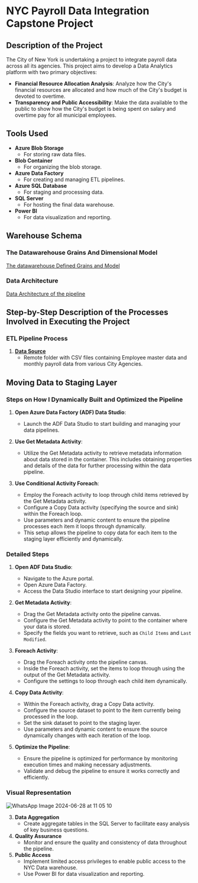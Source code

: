 # NYC Payroll Data Integration Capstone Project

## Description of the Project

The City of New York is undertaking a project to integrate payroll data across all its agencies. This project aims to develop a Data Analytics platform with two primary objectives:
- **Financial Resource Allocation Analysis**: Analyze how the City's financial resources are allocated and how much of the City's budget is devoted to overtime.
- **Transparency and Public Accessibility**: Make the data available to the public to show how the City's budget is being spent on salary and overtime pay for all municipal employees.

## Tools Used

- **Azure Blob Storage**
  - For storing raw data files.
- **Blob Container**
  - For organizing the blob storage.
- **Azure Data Factory**
  - For creating and managing ETL pipelines.
- **Azure SQL Database**
  - For staging and processing data.
- **SQL Server**
  - For hosting the final data warehouse.
- **Power BI**
  - For data visualization and reporting.

## Warehouse Schema

### The Datawarehouse Grains And Dimensional Model
[The datawarehouse Defined Grains and Model](https://github.com/GadAugust/NYC-Payroll-Data-Integration/blob/main/NYCDataModel.drawio.pdf)

### Data Architecture
[Data Architecture of the pipeline](NYCDataArchitecture.pdf)

## Step-by-Step Description of the Processes Involved in Executing the Project

### ETL Pipeline Process

1. **[Data Source](NYC_Data_Set.zip)**
   - Remote folder with CSV files containing Employee master data and monthly payroll data from various City Agencies.
    

## Moving Data to Staging Layer

### Steps on How I Dynamically Built and Optimized the Pipeline

1. **Open Azure Data Factory (ADF) Data Studio**:
   - Launch the ADF Data Studio to start building and managing your data pipelines.

2. **Use Get Metadata Activity**:
   - Utilize the Get Metadata activity to retrieve metadata information about data stored in the container. This includes obtaining properties and details of the data for further processing within the data pipeline.

3. **Use Conditional Activity Foreach**:
   - Employ the Foreach activity to loop through child items retrieved by the Get Metadata activity.
   - Configure a Copy Data activity (specifying the source and sink) within the Foreach loop.
   - Use parameters and dynamic content to ensure the pipeline processes each item it loops through dynamically.
   - This setup allows the pipeline to copy data for each item to the staging layer efficiently and dynamically.

### Detailed Steps

1. **Open ADF Data Studio**:
   - Navigate to the Azure portal.
   - Open Azure Data Factory.
   - Access the Data Studio interface to start designing your pipeline.

2. **Get Metadata Activity**:
   - Drag the Get Metadata activity onto the pipeline canvas.
   - Configure the Get Metadata activity to point to the container where your data is stored.
   - Specify the fields you want to retrieve, such as `Child Items` and `Last Modified`.

3. **Foreach Activity**:
   - Drag the Foreach activity onto the pipeline canvas.
   - Inside the Foreach activity, set the items to loop through using the output of the Get Metadata activity.
   - Configure the settings to loop through each child item dynamically.

4. **Copy Data Activity**:
   - Within the Foreach activity, drag a Copy Data activity.
   - Configure the source dataset to point to the item currently being processed in the loop.
   - Set the sink dataset to point to the staging layer.
   - Use parameters and dynamic content to ensure the source dynamically changes with each iteration of the loop.

5. **Optimize the Pipeline**:
   - Ensure the pipeline is optimized for performance by monitoring execution times and making necessary adjustments.
   - Validate and debug the pipeline to ensure it works correctly and efficiently.

### Visual Representation
![WhatsApp Image 2024-06-28 at 11 05 10](https://github.com/GadAugust/NYC-Payroll-Data-Integration-Pipeline/assets/81167692/57640b24-8fdd-4f69-809f-9ba926931eaf)



3. **Data Aggregation**
   - Create aggregate tables in the SQL Server to facilitate easy analysis of key business questions.
4. **Quality Assurance**
   - Monitor and ensure the quality and consistency of data throughout the pipeline.
5. **Public Access**
   - Implement limited access privileges to enable public access to the NYC Data warehouse.
   - Use Power BI for data visualization and reporting.
